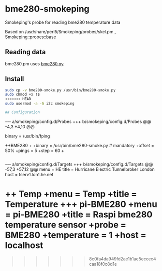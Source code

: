 # bme280-smokeping
Smokeping's probe for reading bme280 temperature data

Based on /usr/share/perl5/Smokeping/probes/skel.pm , Smokeping::probes::base

## Reading data
bme280.pm uses [bme280.py](https://bitbucket.org/MattHawkinsUK/rpispy-misc/raw/master/python/bme280.py)

## Install
```bash
sudo cp -v bme280-smoke.py /usr/bin/bme280-smoke.py
sudo chmod +x !$
<<<<<<< HEAD
sudo usermod -a -G i2c smokeping

## Configuration
```
--- a/smokeping/config.d/Probes
+++ b/smokeping/config.d/Probes
@@ -4,3 +4,10 @@
 
 binary = /usr/bin/fping
 
++BME280
+
+binary = /usr/bin/bme280-smoke.py # mandatory
+offset = 50%
+pings = 5
+step = 60
+
```
```
--- a/smokeping/config.d/Targets
+++ b/smokeping/config.d/Targets
@@ -57,3 +57,12 @@ menu = HE
 title = Hurricane Electric Tunnelbroker London
 host = tserv1.lon1.he.net
 
++ Temp
+menu = Temp
+title = Temperature 
+++ pi-BME280
+menu = pi-BME280
+title = Raspi bme280 temperature sensor
+probe = BME280
+temperature = 1
+host = localhost
=======
>>>>>>> 8c0fa4da949fd2ae1b1ae5eccec4caa18f0c8d1e
```
